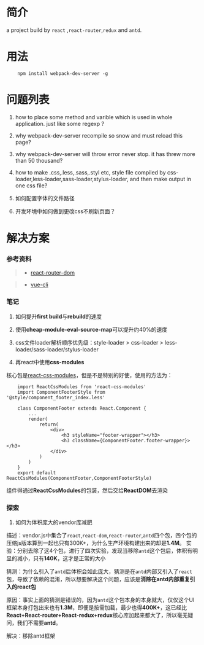 # 简介 

a project build by `react` ,`react-router`,`redux` and `antd`.


# 用法

```
	npm install webpack-dev-server -g
```




# 问题列表

1. how to place some method and varible  which is used in whole application. just like some regexp ?

2. why webpack-dev-server recompile so snow and must reload this page?

3. why webpack-dev-server will throw error never stop. it has threw more than 50 thousand?

4. how to make .css,.less,.sass,.styl etc, style file compiled by css-loader,less-loader,sass-loader,stylus-loader, and then make output in one css file?

5. 如何配置字体的文件路径

6. 开发环境中如何做到更改css不刷新页面？


# 解决方案


### 参考资料

> * [react-router-dom](https://reacttraining.com/react-router/web/example/basic)

> * [vue-cli](https://github.com/vuejs/vue-cli)


### 笔记 

1. 如何提升**first build**与**rebuild**的速度

2. 使用**cheap-module-eval-source-map**可以提升约40%的速度

3. css文件loader解析顺序优先级：style-loader > css-loader > less-loader/sass-loader/stylus-loader

4. 再react中使用**css-modules**

核心包是[react-css-modules](https://github.com/gajus/react-css-modules)，但是不是特别的好使，使用的方法为：

```
	import ReactCssModules from 'react-css-modules'
	import ComponentFooterStyle from '@style/component_footer_index.less'

	class ComponentFooter extends React.Component {
		...
		render(
			return(
				<div>
					<h3 styleName="footer-wrapper"></h3>	
					<h3 className={ComponentFooter.footer-wrapper}></h3>
				</div>
			)
		)
	}
	export default ReactCssModules(ComponentFooter,ComponentFooterStyle)
```

组件得通过**ReactCssModules**的包装，然后交给**ReactDOM**去渲染

 

### 探索

1. 如何为体积庞大的vendor库减肥

描述：vendor.js中集合了`react`,`react-dom`,`react-router`,`antd`四个包，四个包的压缩js版本算到一起也只有300K+，为什么生产环境构建出来的却是**1.4M**。
实验：分别去除了这4个包，进行了四次实验，发现当移除`antd`这个包后，体积有明显的减小，只有**140K**，这才是正常的大小

猜测：为什么引入了`antd`后体积会如此庞大，猜测是在`antd`内部又引入了`react`包，导致了依赖的混淆，所以想要解决这个问题，应该是**消除在antd内部重复引入的react包**

原因：事实上面的猜测是错误的，因为`antd`这个包本身的本身就大，仅仅这个UI框架本身打包出来也有**1.3M**，即便是按需加载，最少也得**400K+**，这已经比**React+React-router+React-redux+redux**核心库加起来都大了，所以毫无疑问，我们不需要**antd**。

解决：移除antd框架


